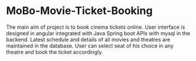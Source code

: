 # MoBo-Movie-Ticket-Booking 
The main aim of project is to book cinema tickets online. User interface is designed in angular integrated with Java Spring boot APIs with mysql in the backend. Latest schedule and details of all movies and theatres are maintained in the database. User can select seat of his choice in any theatre and book the ticket accordingly.
